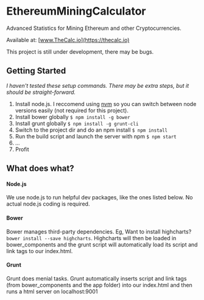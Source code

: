# EthereumMiningCalculator
Advanced Statistics for Mining Ethereum and other Cryptocurrencies.

Available at: [www.TheCalc.io](https://thecalc.io)

This project is still under development, there may be bugs.


## Getting Started

_I haven't tested these setup commands. There may be extra steps, but it should be straight-forward._

1. Install node.js. I reccomend using [nvm](https://github.com/creationix/nvm) so you can switch between
node versions easily (not required for this project).
2. Install bower globally `$ npm install -g bower`
3. Install grunt globally `$ npm install -g grunt-cli`
4. Switch to the project dir and do an npm install `$ npm install`
5. Run the build script and launch the server with npm `$ npm start`
6. _..._
7. Profit

## What does what?

#### Node.js
We use node.js to run helpful dev packages, like the ones listed below. No actual node.js coding is required.

#### Bower
Bower manages third-party dependencies. Eg, Want to install highcharts? `bower install --save highcharts`. Highcharts
will then be loaded in bower_components and the grunt script will automatically load its script and link tags
to our index.html.

#### Grunt
Grunt does menial tasks. Grunt automatically inserts script and link tags (from bower_components and the app folder)
into our index.html and then runs a html server on localhost:9001
